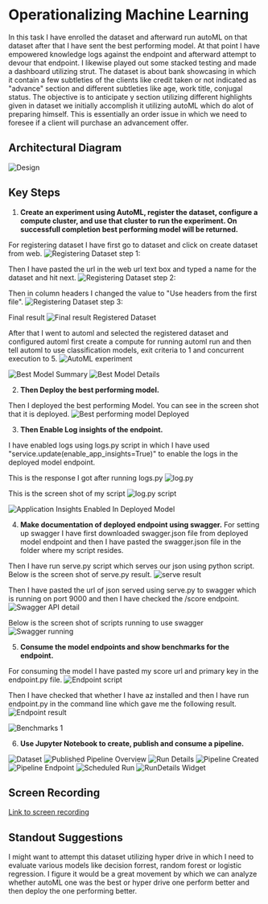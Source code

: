 

# Operationalizing Machine Learning

In this task I have enrolled the dataset and afterward run autoML on that dataset after that I have sent the best performing model. At that point I have empowered knowledge logs against the endpoint and afterward attempt to devour that endpoint. I likewise played out some stacked testing and made a dashboard utilizing strut. The dataset is about bank showcasing in which it contain a few subtleties of the clients like credit taken or not indicated as "advance" section and different subtleties like age, work title, conjugal status. The objective is to anticipate y section utilizing different highlights given in dataset we initially accomplish it utilizing autoML which do alot of preparing himself. This is essentially an order issue in which we need to foresee if a client will purchase an advancement offer.

## Architectural Diagram
![Design](https://github.com/Sabyh/nd00333_AZMLND_C2/blob/master/Architecture-diagram.jpg)


## Key Steps
1. **Create an experiment using AutoML, register the dataset, configure a compute cluster, and use that cluster to run the experiment. On successfull completion best performing model will be returned.**

For registering dataset I have first go to dataset and click on create dataset from web.
![Registering Dataset step 1:](https://github.com/Sabyh/nd00333_AZMLND_C2/blob/master/registered-dataset3.PNG)

Then I have pasted the url in the web url text box and typed a name for the dataset and hit next.
![Registering Dataset step 2:](https://github.com/Sabyh/nd00333_AZMLND_C2/blob/master/registered-dataset4.PNG)

Then in column headers I changed the value to "Use headers from the first file".
![Registering Dataset step 3:](https://github.com/Sabyh/nd00333_AZMLND_C2/blob/master/registered-dataset5.PNG)

Final result
![Final result Registered Dataset](https://github.com/Sabyh/nd00333_AZMLND_C2/blob/master/datasets.PNG)

After that I went to automl and selected the registered dataset and configured automl first create a compute for running automl run and then tell automl to use classification models, exit criteria to 1 and concurrent execution to 5.
![AutoML experiment](https://github.com/Sabyh/nd00333_AZMLND_C2/blob/master/experiment-completed.PNG)


![Best Model Summary](https://github.com/Sabyh/nd00333_AZMLND_C2/blob/master/4.PNG)
![Best Model Details](https://github.com/Sabyh/nd00333_AZMLND_C2/blob/master/5.PNG)

2. **Then Deploy the best performing model.**

Then I deployed the best performing Model. You can see in the screen shot that it is deployed.
![Best performing model Deployed](https://github.com/Sabyh/nd00333_AZMLND_C2/blob/master/best-performing-model.PNG)

3. **Then Enable Log insights of the endpoint.**

I have enabled logs using logs.py script in which I have used "service.update(enable_app_insights=True)" to enable the logs in the deployed model endpoint.

This is the response I got after running logs.py
![log.py](https://github.com/Sabyh/nd00333_AZMLND_C2/blob/master/logs-running.PNG)

This is the screen shot of my script
![log.py script](https://github.com/Sabyh/nd00333_AZMLND_C2/blob/master/enable-log.PNG)

![Application Insights Enabled In Deployed Model](https://github.com/Sabyh/nd00333_AZMLND_C2/blob/master/8.PNG)

4. **Make documentation of deployed endpoint using swagger.**
For setting up swagger I have first downloaded swagger.json file from deployed model endpoint and then I have pasted the swagger.json file in the folder where my script resides. 

Then I have run serve.py script which serves our json using python script. Below is the screen shot of serve.py result. 
![serve result](https://github.com/Sabyh/nd00333_AZMLND_C2/blob/master/swagger-json.PNG)

Then I have pasted the url of json served using serve.py to swagger which is running on port 9000 and then I have checked the /score endpoint.
![Swagger API detail](https://github.com/Sabyh/nd00333_AZMLND_C2/blob/master/swagger-info.PNG)

Below is the screen shot of scripts running to use swagger
![Swagger running](https://github.com/Sabyh/nd00333_AZMLND_C2/blob/master/swagger-running.PNG)


5. **Consume the model endpoints and show benchmarks for the endpoint.**

For consuming the model I have pasted my score url and primary key in the endpoint.py file.
![Endpoint script](https://github.com/Sabyh/nd00333_AZMLND_C2/blob/master/endpoint.PNG)

Then I have checked that whether I have az installed and then I have run endpoint.py in the command line which gave me the following result.
![Endpoint result](https://github.com/Sabyh/nd00333_AZMLND_C2/blob/master/endpoint2.PNG)


![Benchmarks 1](https://github.com/Sabyh/nd00333_AZMLND_C2/blob/master/12.PNG)

6. **Use Jupyter Notebook to create, publish and consume a pipeline.**

![Dataset](https://github.com/Sabyh/nd00333_AZMLND_C2/blob/master/2.PNG)
![Published Pipeline Overview](https://github.com/Sabyh/nd00333_AZMLND_C2/blob/master/pipeline-status3.PNG)
![Run Details](https://github.com/Sabyh/nd00333_AZMLND_C2/blob/master/15.PNG)
![Pipeline Created](https://github.com/Sabyh/nd00333_AZMLND_C2/blob/master/20.PNG)
![Pipeline Endpoint](https://github.com/Sabyh/nd00333_AZMLND_C2/blob/master/19.PNG)
![Scheduled Run](https://github.com/Sabyh/nd00333_AZMLND_C2/blob/master/21.PNG)
![RunDetails Widget](https://github.com/Sabyh/nd00333_AZMLND_C2/blob/master/runDetail.PNG)

## Screen Recording
[Link to screen recording](https://drive.google.com/file/d/11XMsGRz7bdQnORH0zpfNJrMTUQ9BNXD8/view)

## Standout Suggestions

I might want to attempt this dataset utilizing hyper drive in which I need to evaluate various models like decision forrest, random forest or logistic regression. I figure it would be a great movement by which we can analyze whether autoML one was the best or hyper drive one perform better and then deploy the one performing better.  
